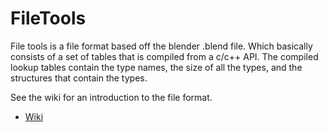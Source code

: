 # FileTools
File tools is a file format based off the blender .blend file.  Which basically consists of a set of tables that is compiled from a c/c++ API.  The compiled lookup tables contain the type names, the size of all the types, and the structures that contain the types. 



See the wiki for an introduction to the file format.
* [Wiki](https://github.com/snailrose/FileTools/wiki)


